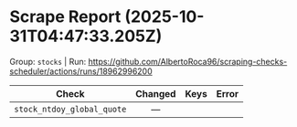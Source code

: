 # Scrape Report (2025-10-31T04:47:33.205Z)

Group: `stocks`  |  Run: https://github.com/AlbertoRoca96/scraping-checks-scheduler/actions/runs/18962996200

| Check | Changed | Keys | Error |
|---|:---:|:--|:--|
| `stock_ntdoy_global_quote` | — |  |  |
